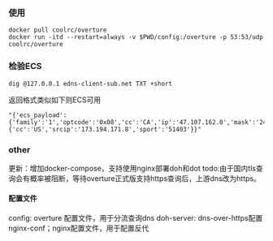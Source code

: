 ### 使用

```
docker pull coolrc/overture
docker run -itd --restart=always -v $PWD/config:/overture -p 53:53/udp coolrc/overture
```

### 检验ECS
```
dig @127.0.0.1 edns-client-sub.net TXT +short
```

返回格式类似如下则ECS可用
```
"{'ecs_payload':{'family':'1','optcode':'0x08','cc':'CA','ip':'47.107.162.0','mask':'24','scope':'0'},'ecs':'True','ts':'1550146974.93','recursive':{'cc':'US','srcip':'173.194.171.8','sport':'51403'}}"
```

### other
更新：增加docker-compose，支持使用nginx部署doh和dot
todo:由于国内tls查询会有概率被阻断，等待overture正式版支持https查询后，上游dns改为https。

#### 配置文件
config: overture 配置文件，用于分流查询dns
doh-server: dns-over-https配置
nginx-conf；nginx配置文件，用于配置反代

